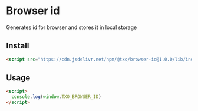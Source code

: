 # Browser id #

Generates id for browser and stores it in local storage

## Install

```html
<script src="https://cdn.jsdelivr.net/npm/@txo/browser-id@1.0.0/lib/index.js"></script>
```

## Usage

```html
<script>
  console.log(window.TXO_BROWSER_ID)
</script>
```
